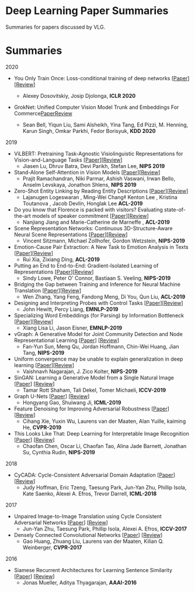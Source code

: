# Deep Learning Paper Summaries

Summaries for papers discussed by VLG.

# Summaries

2020

- You Only Train Once: Loss-conditional training of deep networks [[Paper](https://openreview.net/pdf?id=HyxY6JHKwr)][[Review](./summaries/You_only_train_once.md)]
    - Alexey Dosovitskiy, Josip Djolonga, **ICLR 2020**

- GrokNet: Unified Computer Vision Model Trunk and Embeddings For Commerce[Paper](https://ai.facebook.com/research/publications/groknet-unified-computer-vision-model-trunk-and-embeddings-for-commerce)[Review](./summaries/Groknet.md)
    - Sean Bell, Yiqun Liu, Sami Alsheikh, Yina Tang, Ed Pizzi, M. Henning, Karun Singh, Omkar Parkhi, Fedor Borisyuk, **KDD 2020**


2019
- ViLBERT: Pretraining Task-Agnostic Visiolinguistic Representations for Vision-and-Language Tasks [[Paper](https://arxiv.org/abs/1908.02265)][[Review](./summaries/ViLBERT.md)]
    - Jiasen Lu, Dhruv Batra, Devi Parikh, Stefan Lee, **NIPS 2019**
- Stand-Alone Self-Attention in Vision Models [[Paper](https://arxiv.org/abs/1906.05909)][[Review](./summaries/vision_attention.md)]
    - Prajit Ramachandran, Niki Parmar, Ashish Vaswani, Irwan Bello, Anselm Levskaya, Jonathon Shlens, **NIPS 2019** 
- Zero-Shot Entity Linking by Reading Entity Descriptions [[Paper](https://arxiv.org/abs/1906.07348)][[Review](./summaries/entity_linking.md)]
    - Lajanugen Logeswaran ,  Ming-Wei Chang‡ Kenton Lee ,  Kristina Toutanova , Jacob Devlin, Honglak Lee **ACL-2019**
- Do you know that Florence is packed with visitors? Evaluating state-of-the-art models of speaker commitment [[Paper](https://www.aclweb.org/anthology/P19-1412/)][[Review](./summaries/florence.md)]
    - Nanjiang Jiang and Marie-Catherine de Marneffe , **ACL-2019**
- Scene Representation Networks: Continuous 3D-Structure-Aware Neural Scene Representations [[Paper](https://papers.nips.cc/paper/8396-scene-representation-networks-continuous-3d-structure-aware-neural-scene-representations.pdf)][[Review](./summaries/srn.md)]
	- Vincent Sitzmann, Michael Zollhofer, Gordon Wetzstein, **NIPS-2019**
- Emotion-Cause Pair Extraction: A New Task to Emotion Analysis in Texts [[Paper](https://arxiv.org/abs/1906.01267)][[Review](./summaries/ecpe.md)]
	- Rui Xia, Zixiang Ding, **ACL-2019**
- Putting an End to End-to-End: Gradient-Isolated Learning of Representations [[Paper](https://papers.nips.cc/paper/8568-putting-an-end-to-end-to-end-gradient-isolated-learning-of-representations.pdf)][[Review](./summaries/infomax.md)]
    - Sindy Lowe, Peter O' Connor, Bastiaan S. Veeling, **NIPS-2019**
- Bridging the Gap between Training and Inference for Neural Machine Translation [[Paper](https://arxiv.org/abs/1906.02448)][[Review](./summaries/NMT_Gap.md)]
  	- Wen Zhang, Yang Feng, Fandong Meng, Di You, Qun Liu, **ACL-2019**
- Designing and Interpreting Probes with Control Tasks [[Paper](https://arxiv.org/abs/1909.03368)][[Review](./summaries/control_tasks.md)]
  	- John Hewitt, Percy Liang, **EMNLP-2019**
- Specializing Word Embeddings (for Parsing) by Information Bottleneck [[Paper](https://arxiv.org/abs/1910.00163)][[Review](./summaries/info_bottleneck.md)]
  	- Xiang Lisa Li, Jason Eisner, **EMNLP-2019**
- vGraph: A Generative Model for Joint Community Detection and Node Representational Learning [[Paper](https://arxiv.org/abs/1906.07159)] [[Review](./summaries/vgraph.md)]
	- Fan-Yun Sun, Meng Qu, Jordan Hoffmann, Chin-Wei Huang, Jian Tang, **NIPS-2019**
- Uniform convergence may be unable to explain generalization in deep learning [[Paper](https://arxiv.org/abs/1902.04742)][[Review](./summaries/uniform_convergence.md)]
    - Vaishnavh Nagarajan, J. Zico Kolter, **NIPS-2019**
- SinGAN: Learning a Generative Model from a Single Natural Image [[Paper](https://arxiv.org/pdf/1905.01164)] [[Review](./summaries/singan.md)]
    - Tamar Rott Shaham, Tali Dekel, Tomer Michaeli, **ICCV-2019**
- Graph U-Nets [[Paper](https://arxiv.org/abs/1905.05178)] [[Review](./summaries/graph_unet.md)]
	- Hongyang Gao, Shuiwang Ji, **ICML-2019**
- Feature Denoising for Improving Adversarial Robustness [[Paper](https://arxiv.org/pdf/1812.03411)] [[Review](./summaries/feature_denoising.md)]
	- Cihang Xie, Yuxin Wu, Laurens van der Maaten, Alan Yuille, kaiming He, **CVPR-2019**
- This Looks Like That: Deep Learning for Interpretable Image Recognition [[Paper](https://arxiv.org/pdf/1806.10574.pdf)] [[Review](./summaries/this_looks_like_that.md)]
	- Chaofan Chen, Oscar Li, Chaofan Tao, Alina Jade Barnett, Jonathan Su, Cynthia Rudin, **NIPS-2019**

2018

- CyCADA: Cycle-Consistent Adversarial Domain Adaptation [[Paper](https://arxiv.org/pdf/1711.03213.pdf)] [[Review](./summaries/cycada.md)]
	- Judy Hoffman, Eric Tzeng, Taesung Park, Jun-Yan Zhu, Phillip Isola, Kate Saenko, Alexei A. Efros, Trevor Darrell, **ICML-2018**


2017

- Unpaired Image-to-Image Translation using Cycle Consistent Adversarial Networks [[Paper](https://arxiv.org/abs/1703.10593)] [[Review](./summaries/cyclegan.md)]
	- Jun-Yan Zhu, Taesung Park, Phillip Isola, Alexei A. Efros, **ICCV-2017**
- Densely Connected Convolutional Networks [[Paper](https://arxiv.org/abs/1608.06993)] [[Review](./summaries/densenet.md)]
  	- Gao Huang, Zhuang Liu, Laurens van der Maaten, Kilian Q. Weinberger, **CVPR-2017**


	
2016

- Siamese Recurrent Architectures for Learning Sentence Similarity [[Paper](https://dl.acm.org/citation.cfm?id=3016291)] [[Review](./summaries/siamese.md)]
	- Jonas Mueller, Aditya Thyagarajan, **AAAI-2016**

